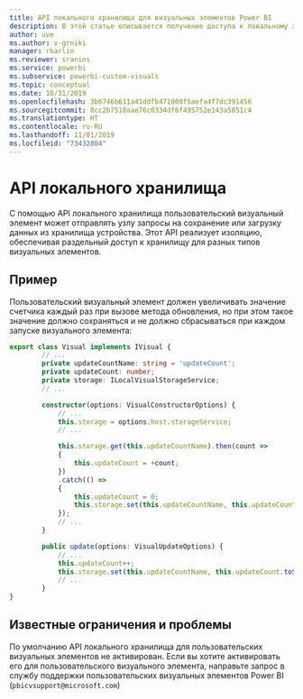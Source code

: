 ```yaml
---
title: API локального хранилища для визуальных элементов Power BI
description: В этой статье описывается получение доступа к локальному хранилищу браузера с использованием API визуальных элементов Power BI
author: uve
ms.author: v-grniki
manager: rkarlin
ms.reviewer: sranins
ms.service: powerbi
ms.subservice: powerbi-custom-visuals
ms.topic: conceptual
ms.date: 10/31/2019
ms.openlocfilehash: 3b6746b611a41ddfb471008f5aefa4f7dc391456
ms.sourcegitcommit: 8cc2b7510aae76c0334df6f495752e143a5851c4
ms.translationtype: HT
ms.contentlocale: ru-RU
ms.lasthandoff: 11/01/2019
ms.locfileid: "73432804"
---
```

# <a name="local-storage-api"></a>API локального хранилища

С помощью API локального хранилища пользовательский визуальный элемент может отправлять узлу запросы на сохранение или загрузку данных из хранилища устройства. Этот API реализует изоляцию, обеспечивая раздельный доступ к хранилищу для разных типов визуальных элементов.

## <a name="sample"></a>Пример

Пользовательский визуальный элемент должен увеличивать значение счетчика каждый раз при вызове метода обновления, но при этом такое значение должно сохраняться и не должно сбрасываться при каждом запуске визуального элемента:

```typescript
export class Visual implements IVisual {
        // ...
        private updateCountName: string = 'updateCount';
        private updateCount: number;
        private storage: ILocalVisualStorageService;
        // ...

        constructor(options: VisualConstructorOptions) {
            // ...
            this.storage = options.host.storageService;
            // ...

            this.storage.get(this.updateCountName).then(count =>
            {
                this.updateCount = +count;
            })
            .catch(() =>
            {
                this.updateCount = 0;
                this.storage.set(this.updateCountName, this.updateCount.toString());
            });
            // ...
        }

        public update(options: VisualUpdateOptions) {
            // ...
            this.updateCount++;
            this.storage.set(this.updateCountName, this.updateCount.toString());
            // ...
        }
}
```

## <a name="known-limitations-and-issues"></a>Известные ограничения и проблемы

По умолчанию API локального хранилища для пользовательских визуальных элементов не активирован. Если вы хотите активировать его для пользовательского визуального элемента, направьте запрос в службу поддержки пользовательских визуальных элементов Power BI (`pbicvsupport@microsoft.com`)

